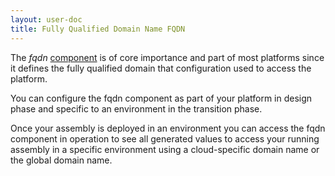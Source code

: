 ```yaml
---
layout: user-doc
title: Fully Qualified Domain Name FQDN
---
```


The _fqdn_ [component](./components.html) is of core importance and part of most
platforms since it defines the fully qualified domain that configuration used to
access the platform.

You can configure the fqdn component as part of your platform in design phase
and specific to an environment in the transition phase.

Once your assembly is deployed in an environment you can access the fqdn
component in operation to see all generated values to access your running
assembly in a specific environment using a cloud-specific domain name or the
global domain name.
